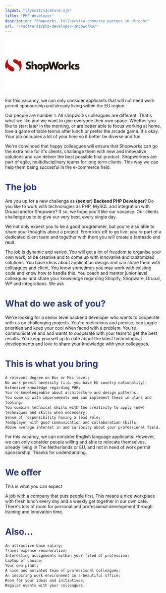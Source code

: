 ```yaml
---
layout: "layouts/vacature.njk"
title: "PHP developer"
description: "Shopworks, fullservice commerce partner in Utrecht"
url: "/vacatures/php-developer-shopworks/"
---
```


![Shopworks](/assets/img/logo/shopworks-logo.png "Shopworks PHP developer")

For this vacancy, we can only consider applicants that will not need work permit sponsorship and already living within the EU region. 

Our people are number 1. All shopworks colleagues are different. That's what we like and we want to give everyone their own space. Whether you like to start later in the morning, or are better able to focus working at home, love a game of table tennis after lunch or prefer the arcade game. It's okay. Your job occupies a lot of your time so it better be diverse and fun.

We're convinced that happy colleagues will ensure that Shopworks can go the extra mile for it's clients, challenge them with new and innovative solutions and can deliver the best possible final product. Shopworkers are part of agile, multidisciplinary teams for long term clients. This way we can help them being succesful in the e-commerce field.

# <span style="color:#2d3666;">The job

Are you up for a new challenge as __(senior) Backend PHP Developer__? Do you like to work with technologies as PHP, MySQL and integration with Drupal and/or Shopware? If so, we hope you'll like our vacancy. Our clients challenge us to to give our very best, every single day.

We not only expect you to be a good programmer, but you're also able to share your thoughts about a project. From kick off to go live: you're part of a dedicated client team and together with them you will create a fantastic end reult.

The job is dynamic and varied. You will get a lot of freedom to organise your own work, to be creative and to come up with innovative and customized solutions. You have ideas about application design and can share them with colleagues and client. You know sometimes you may work with existing code and know how to handle this. You coach and mentor junior level colleagues and share your knowledge regarding Shopify, Shopware, Drupal, WP and integrations.
We ask

# <span style="color:#2d3666;">What do we ask of you?

We're looking for a senior level backend developer who wants to cooperate with us on challenging projects. You're meticulous and precise, can juggle priorities and keep your cool when faced with a problem. You're communicative and and wants to cooperate with your team to get the best results. You keep yourself up to date about the latest technological developments and love to share your knowledge with your colleagues.

# <span style="color:#2d3666;">This is what you bring

    A relevant degree on Bsc or Msc level;
    No work permit necessity (i.e. you have EU country nationality);
    Extensive knowledge regarding PHP;
    You're knowledgeable about architecture and design patterns:
    You come up with imporvements and can implement these in plans and tooling;
    You combine technical skills with the creativity to apply (new) techniques and skills when necessary;
    Sense of responsibility having a lead role;
    Teamplayer with good communication and collaboration skills;
    Above average interest in and curiosity about your professional field.

For this vacancy, we can consider English language applicants. However, we can only consider people willing and able to relocate themselves, already living in The Netherlands or EU, and not in need of work permit sponsorship. Thanks for understanding.

# <span style="color:#2d3666;">We offer

This is what you can expect

A job with a company that puts people first. This means a nice workplace with fresh lunch every day and a weekly get together in our own café. There's lots of room for personal and professional development through training and innovation time.

# <span style="color:#2d3666;">Also...

    An attractive base salary;
    Travel expense remuneration;
    Interesting assignments within your filed of profession;
    Laptop of choice;
    Your own plant;
    A nice and motiated team of professional colleagues;
    An inspiring work environment in a beautiful office;
    Room for your ideas and initiatives;
    Regular events with your colleagues.